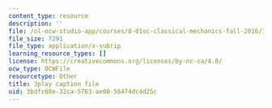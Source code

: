 ```yaml
---
content_type: resource
description: ''
file: /ol-ocw-studio-app/courses/8-01sc-classical-mechanics-fall-2016/3bdfc68e32ca5763ae0056474dc4d25c_NiCMMn12CIs.vtt
file_size: 7291
file_type: application/x-subrip
learning_resource_types: []
license: https://creativecommons.org/licenses/by-nc-sa/4.0/
ocw_type: OCWFile
resourcetype: Other
title: 3play caption file
uid: 3bdfc68e-32ca-5763-ae00-56474dc4d25c
---
```

